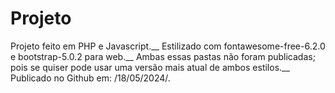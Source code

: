 # Projeto
Projeto feito em PHP e Javascript.__
Estilizado com fontawesome-free-6.2.0 e bootstrap-5.0.2 para web.__
Ambas essas pastas não foram publicadas;  pois se quiser pode usar uma versão mais atual de ambos estilos.__
Publicado no Github em: /18/05/2024/.
